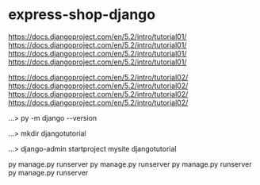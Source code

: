 # express-shop-django


https://docs.djangoproject.com/en/5.2/intro/tutorial01/
https://docs.djangoproject.com/en/5.2/intro/tutorial01/
https://docs.djangoproject.com/en/5.2/intro/tutorial01/
https://docs.djangoproject.com/en/5.2/intro/tutorial01/

https://docs.djangoproject.com/en/5.2/intro/tutorial02/
https://docs.djangoproject.com/en/5.2/intro/tutorial02/
https://docs.djangoproject.com/en/5.2/intro/tutorial02/
https://docs.djangoproject.com/en/5.2/intro/tutorial02/


...\> py -m django --version


...\> mkdir djangotutorial


...\> django-admin startproject mysite djangotutorial


py manage.py runserver
py manage.py runserver
py manage.py runserver
py manage.py runserver